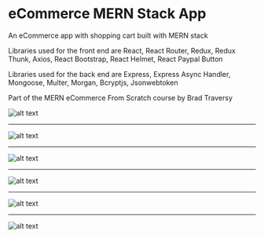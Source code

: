 # eCommerce MERN Stack App

An eCommerce app with shopping cart built with MERN stack

Libraries used for the front end are React, React Router, Redux, Redux Thunk, Axios, React Bootstrap, React Helmet, React Paypal Button

Libraries used for the back end are Express, Express Async Handler, Mongoose, Multer, Morgan, Bcryptjs, Jsonwebtoken

Part of the MERN eCommerce From Scratch course by Brad Traversy

![alt text](https://raw.githubusercontent.com/keremcanb/ecommerce-app-mern-stack/master/uploads/ss.jpg)

---

![alt text](https://raw.githubusercontent.com/keremcanb/ecommerce-app-mern-stack/master/uploads/ss2.jpg)

---

![alt text](https://raw.githubusercontent.com/keremcanb/ecommerce-app-mern-stack/master/uploads/ss3.jpg)

---

![alt text](https://raw.githubusercontent.com/keremcanb/ecommerce-app-mern-stack/master/uploads/ss4.jpg)

---

![alt text](https://raw.githubusercontent.com/keremcanb/ecommerce-app-mern-stack/master/uploads/ss5.jpg)

---

![alt text](https://raw.githubusercontent.com/keremcanb/ecommerce-app-mern-stack/master/uploads/ss6.jpg)

